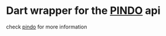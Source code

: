 # Dart wrapper for the [PINDO]([https://pindo.io]) api

check [pindo](https://github.com/pindoio) for more information
